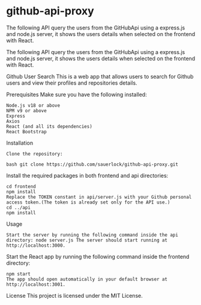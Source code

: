 # github-api-proxy
 The following API query the users from the GitHubApi using a express.js and node.js server, it shows the users details when selected on the frontend with React. 


The following API query the users from the GitHubApi using a express.js and node.js server, it shows the users details when selected on the frontend with React.

Github User Search This is a web app that allows users to search for Github users and view their profiles and repositories details.

Prerequisites Make sure you have the following installed:

    Node.js v18 or above
    NPM v9 or above
    Express
    Axios
    React (and all its dependencies)
    React Bootstrap

Installation

    Clone the repository:

    bash git clone https://github.com/sauerlock/github-api-proxy.git

Install the required packages in both frontend and api directories:

    cd frontend
    npm install
    Replace the TOKEN constant in api/server.js with your Github personal access token.(The token is already set only for the API use.)
    cd ../api
    npm install
  

Usage

    Start the server by running the following command inside the api directory: node server.js The server should start running at http://localhost:3000.

Start the React app by running the following command inside the frontend directory:

    npm start
    The app should open automatically in your default browser at http://localhost:3001.
  
License This project is licensed under the MIT License.
